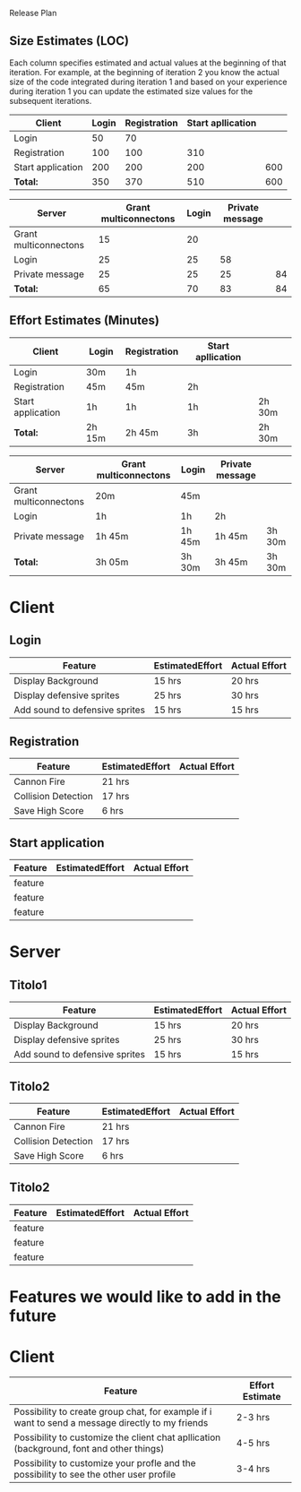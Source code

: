 Release Plan

## Size Estimates (LOC)

Each column specifies estimated and actual values at the beginning of that iteration. For example, at the beginning of iteration 2 you know the actual size of the code integrated during iteration 1 and based on your experience during iteration 1 you can update the estimated size values for the subsequent iterations.

| Client | Login | Registration | Start apllication | |
| --- | --- | --- | --- | --- |
| Login | 50 | 70 |   |
| Registration | 100 | 100 | 310 |
| Start application | 200 | 200 | 200 | 600 |
| **Total:** | 350 | 370 | 510 | 600 |

| Server | Grant multiconnectons | Login | Private message ||
| --- | --- | --- | --- | --- |
| Grant multiconnectons | 15 | 20 |
| Login | 25 | 25 | 58 |
| Private message | 25 | 25 | 25 | 84 |
| **Total:** | 65 | 70 | 83 | 84 |



## Effort Estimates (Minutes)

| Client | Login | Registration | Start apllication | |
| --- | --- | --- | --- | --- |
| Login | 30m | 1h |   |
| Registration | 45m | 45m | 2h |
| Start application | 1h | 1h | 1h | 2h 30m
| **Total:** | 2h 15m | 2h 45m | 3h | 2h 30m

| Server | Grant multiconnectons | Login | Private message | |
| --- | --- | --- | --- | --- |
| Grant multiconnectons | 20m | 45m |   |
| Login | 1h | 1h | 2h |
| Private message | 1h 45m | 1h 45m | 1h 45m | 3h 30m |
| **Total:** | 3h 05m | 3h 30m | 3h 45m | 3h 30m |

# **Client**

## Login
| Feature | EstimatedEffort | Actual Effort |
| --- | --- | --- |
| Display Background | 15 hrs | 20 hrs |
| Display defensive sprites | 25 hrs | 30 hrs |
| Add sound to defensive sprites | 15 hrs | 15 hrs |

## Registration
| Feature | EstimatedEffort | Actual Effort |
| --- | --- | --- |
| Cannon Fire | 21 hrs |
| Collision Detection | 17 hrs |
| Save High Score | 6 hrs |

## Start application
| Feature | EstimatedEffort | Actual Effort |
| --- | --- | --- |
| feature |   |
| feature |   |
| feature |   |

# **Server**

## Titolo1
| Feature | EstimatedEffort | Actual Effort |
| --- | --- | --- |
| Display Background | 15 hrs | 20 hrs |
| Display defensive sprites | 25 hrs | 30 hrs |
| Add sound to defensive sprites | 15 hrs | 15 hrs |

## Titolo2
| Feature | EstimatedEffort | Actual Effort |
| --- | --- | --- |
| Cannon Fire | 21 hrs |
| Collision Detection | 17 hrs |
| Save High Score | 6 hrs |

## Titolo2
| Feature | EstimatedEffort | Actual Effort |
| --- | --- | --- |
| feature |   |
| feature |   |
| feature |   |




# **Features we would like to add in the future**
# Client

| Feature | Effort Estimate |
| --- | --- |
| Possibility to create group chat, for example if i want to send a message directly to my friends | 2-3 hrs |
| Possibility to customize the client chat apllication (background, font and other things) | 4-5 hrs |
| Possibility to customize your profle and the possibility to see the other user profile | 3-4 hrs |
